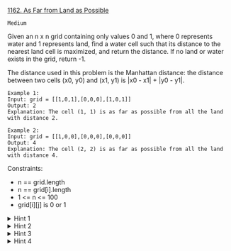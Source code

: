 [1162. As Far from Land as Possible](https://leetcode.com/problems/as-far-from-land-as-possible/description/)

`Medium`

Given an n x n grid containing only values 0 and 1, where 0 represents water and 1 represents land, find a water cell such that its distance to the nearest land cell is maximized, and return the distance. If no land or water exists in the grid, return -1.

The distance used in this problem is the Manhattan distance: the distance between two cells (x0, y0) and (x1, y1) is |x0 - x1| + |y0 - y1|.

```
Example 1:
Input: grid = [[1,0,1],[0,0,0],[1,0,1]]
Output: 2
Explanation: The cell (1, 1) is as far as possible from all the land with distance 2.

Example 2:
Input: grid = [[1,0,0],[0,0,0],[0,0,0]]
Output: 4
Explanation: The cell (2, 2) is as far as possible from all the land with distance 4.
```

Constraints:

- n == grid.length
- n == grid[i].length
- 1 <= n <= 100
- grid[i][j] is 0 or 1

<details>
<summary>Hint 1</summary>

Can you think of this problem in a backwards way ?

</details>

<details>
<summary>Hint 2</summary>

Imagine expanding outward from each land cell. What kind of search does that ?

</details>

<details>
<summary>Hint 3</summary>

Use BFS starting from all land cells in the same time.

</details>

<details>
<summary>Hint 4</summary>

When do you reach the furthest water cell?

</details>